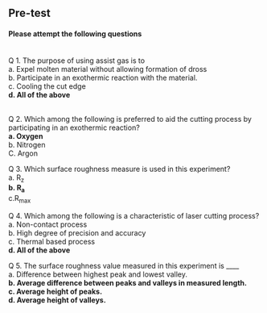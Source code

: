 ## <b> Pre-test</b>
#### Please attempt the following questions

<br>
Q 1. The purpose of using assist gas is to <br>
a. Expel molten material without allowing formation of dross<br>
b. Participate in an exothermic reaction with the material.<br>
c. Cooling the cut edge<br>
<b>d. All of the above</b><br><br>

Q 2. Which among the following is preferred to aid the cutting process by participating in an exothermic reaction? <br>
<b>a. Oxygen</b><br>
b. Nitrogen<br>
C. Argon<br>

Q 3. Which surface roughness measure is used in this experiment? <br>
a. R<sub>z</sub><br>
<b>b. R<sub>a</sub></b><br>
c.R<sub>max</sub><br>

Q 4. Which among the following is a characteristic of laser cutting process? <br>
a. Non-contact process<br>
b. High degree of precision and accuracy<br>
c. Thermal based process<br>
<b>d. All of the above</b><br>

Q 5. The surface roughness value measured in this experiment is ____ <br>
a. Difference between highest peak and lowest valley.<br>
<b>b. Average difference between peaks and valleys in measured length.<b><br>
c. Average height of peaks.<br>
d. Average height of valleys.<br>
